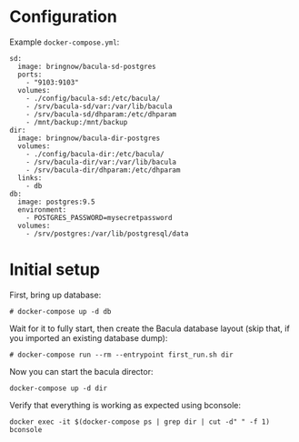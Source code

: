 # Configuration

Example `docker-compose.yml`:

```
sd:
  image: bringnow/bacula-sd-postgres
  ports:
    - "9103:9103"
  volumes:
    - ./config/bacula-sd:/etc/bacula/
    - /srv/bacula-sd/var:/var/lib/bacula
    - /srv/bacula-sd/dhparam:/etc/dhparam
    - /mnt/backup:/mnt/backup
dir:
  image: bringnow/bacula-dir-postgres
  volumes:
    - ./config/bacula-dir:/etc/bacula/
    - /srv/bacula-dir/var:/var/lib/bacula
    - /srv/bacula-dir/dhparam:/etc/dhparam
  links:
    - db
db:
  image: postgres:9.5
  environment:
    - POSTGRES_PASSWORD=mysecretpassword
  volumes:
    - /srv/postgres:/var/lib/postgresql/data
```

# Initial setup

First, bring up database:

```
# docker-compose up -d db
```

Wait for it to fully start, then create the Bacula database layout (skip that, if you imported an existing database dump):
```
# docker-compose run --rm --entrypoint first_run.sh dir
```

Now you can start the bacula director:
```
docker-compose up -d dir
```

Verify that everything is working as expected using bconsole:

```
docker exec -it $(docker-compose ps | grep dir | cut -d" " -f 1) bconsole
```
